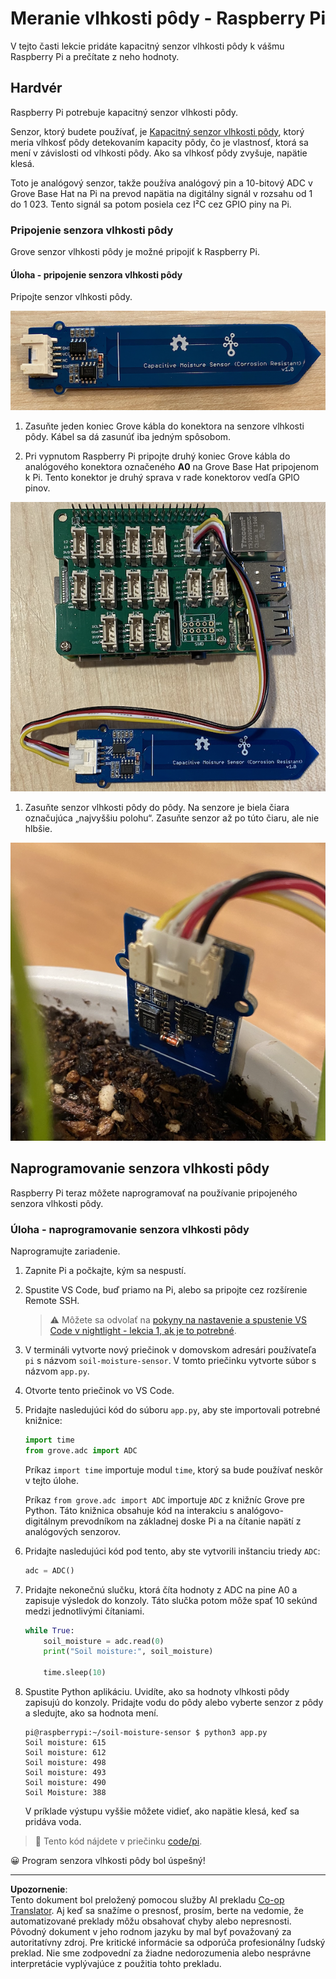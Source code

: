 <!--
CO_OP_TRANSLATOR_METADATA:
{
  "original_hash": "9d4d00a47d5d0f3e6ce42c0d1020064a",
  "translation_date": "2025-08-28T10:54:38+00:00",
  "source_file": "2-farm/lessons/2-detect-soil-moisture/pi-soil-moisture.md",
  "language_code": "sk"
}
-->
# Meranie vlhkosti pôdy - Raspberry Pi

V tejto časti lekcie pridáte kapacitný senzor vlhkosti pôdy k vášmu Raspberry Pi a prečítate z neho hodnoty.

## Hardvér

Raspberry Pi potrebuje kapacitný senzor vlhkosti pôdy.

Senzor, ktorý budete používať, je [Kapacitný senzor vlhkosti pôdy](https://www.seeedstudio.com/Grove-Capacitive-Moisture-Sensor-Corrosion-Resistant.html), ktorý meria vlhkosť pôdy detekovaním kapacity pôdy, čo je vlastnosť, ktorá sa mení v závislosti od vlhkosti pôdy. Ako sa vlhkosť pôdy zvyšuje, napätie klesá.

Toto je analógový senzor, takže používa analógový pin a 10-bitový ADC v Grove Base Hat na Pi na prevod napätia na digitálny signál v rozsahu od 1 do 1 023. Tento signál sa potom posiela cez I²C cez GPIO piny na Pi.

### Pripojenie senzora vlhkosti pôdy

Grove senzor vlhkosti pôdy je možné pripojiť k Raspberry Pi.

#### Úloha - pripojenie senzora vlhkosti pôdy

Pripojte senzor vlhkosti pôdy.

![Grove senzor vlhkosti pôdy](../../../../../translated_images/grove-capacitive-soil-moisture-sensor.e7f0776cce30e78be5cc5a07839385fd6718857f31b5bf5ad3d0c73c83b2f0ef.sk.png)

1. Zasuňte jeden koniec Grove kábla do konektora na senzore vlhkosti pôdy. Kábel sa dá zasunúť iba jedným spôsobom.

1. Pri vypnutom Raspberry Pi pripojte druhý koniec Grove kábla do analógového konektora označeného **A0** na Grove Base Hat pripojenom k Pi. Tento konektor je druhý sprava v rade konektorov vedľa GPIO pinov.

![Grove senzor vlhkosti pôdy pripojený do konektora A0](../../../../../translated_images/pi-soil-moisture-sensor.fdd7eb2393792cf6739cacf1985d9f55beda16d372f30d0b5a51d586f978a870.sk.png)

1. Zasuňte senzor vlhkosti pôdy do pôdy. Na senzore je biela čiara označujúca „najvyššiu polohu“. Zasuňte senzor až po túto čiaru, ale nie hlbšie.

![Grove senzor vlhkosti pôdy v pôde](../../../../../translated_images/soil-moisture-sensor-in-soil.bfad91002bda5e960f8c51ee64b02ee59b32c8c717e3515a2c945f33e614e403.sk.png)

## Naprogramovanie senzora vlhkosti pôdy

Raspberry Pi teraz môžete naprogramovať na používanie pripojeného senzora vlhkosti pôdy.

### Úloha - naprogramovanie senzora vlhkosti pôdy

Naprogramujte zariadenie.

1. Zapnite Pi a počkajte, kým sa nespustí.

1. Spustite VS Code, buď priamo na Pi, alebo sa pripojte cez rozšírenie Remote SSH.

    > ⚠️ Môžete sa odvolať na [pokyny na nastavenie a spustenie VS Code v nightlight - lekcia 1, ak je to potrebné](../../../1-getting-started/lessons/1-introduction-to-iot/pi.md).

1. V termináli vytvorte nový priečinok v domovskom adresári používateľa `pi` s názvom `soil-moisture-sensor`. V tomto priečinku vytvorte súbor s názvom `app.py`.

1. Otvorte tento priečinok vo VS Code.

1. Pridajte nasledujúci kód do súboru `app.py`, aby ste importovali potrebné knižnice:

    ```python
    import time
    from grove.adc import ADC
    ```

    Príkaz `import time` importuje modul `time`, ktorý sa bude používať neskôr v tejto úlohe.

    Príkaz `from grove.adc import ADC` importuje `ADC` z knižníc Grove pre Python. Táto knižnica obsahuje kód na interakciu s analógovo-digitálnym prevodníkom na základnej doske Pi a na čítanie napätí z analógových senzorov.

1. Pridajte nasledujúci kód pod tento, aby ste vytvorili inštanciu triedy `ADC`:

    ```python
    adc = ADC()
    ```

1. Pridajte nekonečnú slučku, ktorá číta hodnoty z ADC na pine A0 a zapisuje výsledok do konzoly. Táto slučka potom môže spať 10 sekúnd medzi jednotlivými čítaniami.

    ```python
    while True:
        soil_moisture = adc.read(0)
        print("Soil moisture:", soil_moisture)

        time.sleep(10)
    ```

1. Spustite Python aplikáciu. Uvidíte, ako sa hodnoty vlhkosti pôdy zapisujú do konzoly. Pridajte vodu do pôdy alebo vyberte senzor z pôdy a sledujte, ako sa hodnota mení.

    ```output
    pi@raspberrypi:~/soil-moisture-sensor $ python3 app.py 
    Soil moisture: 615
    Soil moisture: 612
    Soil moisture: 498
    Soil moisture: 493
    Soil moisture: 490
    Soil Moisture: 388
    ```

    V príklade výstupu vyššie môžete vidieť, ako napätie klesá, keď sa pridáva voda.

> 💁 Tento kód nájdete v priečinku [code/pi](../../../../../2-farm/lessons/2-detect-soil-moisture/code/pi).

😀 Program senzora vlhkosti pôdy bol úspešný!

---

**Upozornenie**:  
Tento dokument bol preložený pomocou služby AI prekladu [Co-op Translator](https://github.com/Azure/co-op-translator). Aj keď sa snažíme o presnosť, prosím, berte na vedomie, že automatizované preklady môžu obsahovať chyby alebo nepresnosti. Pôvodný dokument v jeho rodnom jazyku by mal byť považovaný za autoritatívny zdroj. Pre kritické informácie sa odporúča profesionálny ľudský preklad. Nie sme zodpovední za žiadne nedorozumenia alebo nesprávne interpretácie vyplývajúce z použitia tohto prekladu.